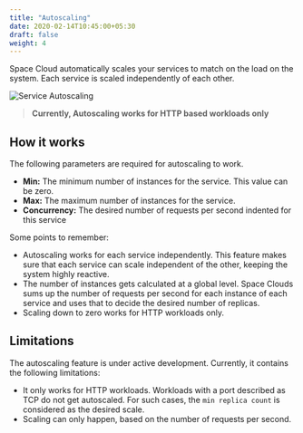 ```yaml
---
title: "Autoscaling"
date: 2020-02-14T10:45:00+05:30
draft: false
weight: 4
---
```


Space Cloud automatically scales your services to match on the load on the system. Each service is scaled independently of each other.

![Service Autoscaling](/images/screenshots/service-autoscaling.png)

> **Currently, Autoscaling works for HTTP based workloads only**

## How it works

The following parameters are required for autoscaling to work.

- **Min:** The minimum number of instances for the service. This value can be zero.
- **Max:** The maximum number of instances for the service.
- **Concurrency:** The desired number of requests per second indented for this service

Some points to remember:

- Autoscaling works for each service independently. This feature makes sure that each service can scale independent of the other, keeping the system highly reactive.
- The number of instances gets calculated at a global level. Space Clouds sums up the number of requests per second for each instance of each service and uses that to decide the desired number of replicas.
- Scaling down to zero works for HTTP workloads only.

## Limitations

The autoscaling feature is under active development. Currently, it contains the following limitations:

- It only works for HTTP workloads. Workloads with a port described as TCP do not get autoscaled. For such cases, the `min replica count` is considered as the desired scale.
- Scaling can only happen, based on the number of requests per second.